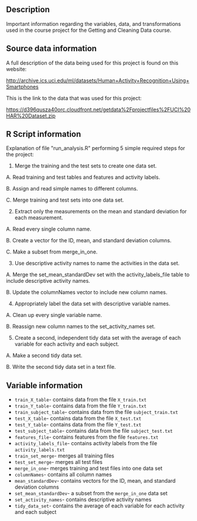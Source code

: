 ## Description

Important information regarding the variables, data, and transformations
used in the course project for the Getting and Cleaning Data course.


## Source data information

A full description of the data being used for this project is found
on this website:

http://archive.ics.uci.edu/ml/datasets/Human+Activity+Recognition+Using+Smartphones 

This is the link to the data that was used for this project:

https://d396qusza40orc.cloudfront.net/getdata%2Fprojectfiles%2FUCI%20HAR%20Dataset.zip 


## R Script information

Explanation of file "run_analysis.R" performing 5 simple required steps for the project:

1.  Merge the training and the test sets to create one data set.

  A.  Read training and test tables and features and activity labels.
  
  B.  Assign and read simple names to different columns.
  
  C.  Merge training and test sets into one data set.
  
2. Extract only the measurements on the mean and standard deviation for each measurement.

  A.  Read every single column name.
  
  B.  Create a vector for the ID, mean, and standard deviation columns.
  
  C.  Make a subset from merge_in_one.
  
3.  Use descriptive activity names to name the activities in the data set.

  A.  Merge the set_mean_standardDev set with the activity_labels_file table to include descriptive activity names.
  
  B.  Update the columnNames vector to include new column names.

4.  Appropriately label the data set with descriptive variable names.

  A.  Clean up every single variable name.
  
  B.  Reassign new column names to the set_activity_names set.
  
5.  Create a second, independent tidy data set with the average of each variable for each activity and each subject.

  A.  Make a second tidy data set.
  
  B.  Write the second tidy data set in a text file.
  
  
## Variable information

* `train_X_table`- contains data from the file `X_train.txt`
* `train_Y_table`- contains data from the file `Y_train.txt`
* `train_subject_table`- contains data from the file `subject_train.txt`
* `test_X_table`- contains data from the file `X_test.txt`
* `test_Y_table`- contains data from the file `Y_test.txt`
* `test_subject_table`- contains data from the file `subject_test.txt`
* `features_file`- contains features from the file `features.txt`
* `activity_labels_file`- contains activity labels from the file `activity_labels.txt`
* `train_set_merge`- merges all training files
* `test_set_merge`- merges all test files
* `merge_in_one`- merges training and test files into one data set
* `columnNames`- contains all column names
* `mean_standardDev`- contains vectors for the ID, mean, and standard deviation columns
* `set_mean_standardDev`- a subset from the `merge_in_one` data set
* `set_activity_names`- contains descriptive activity names
* `tidy_data_set`- contains the average of each variable for each activity and each subject
